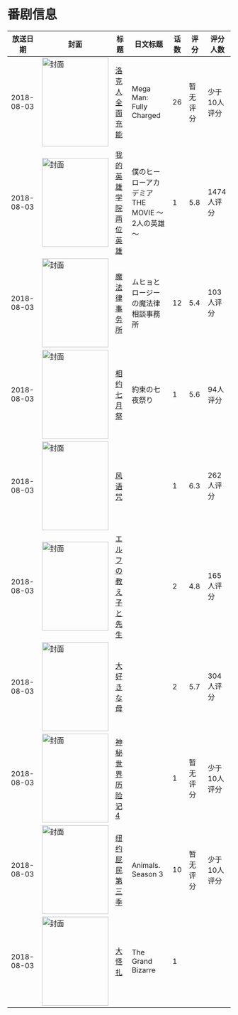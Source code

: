 # 番剧信息

|放送日期|封面|标题|日文标题|话数|评分|评分人数|
|---|---|---|---|---|---|---|
|2018-08-03|<img src="//lain.bgm.tv/pic/cover/c/56/b7/136047_8BzfS.jpg" alt="封面" style="width:150px;height:200px;object-fit:cover;">|[洛克人 全面充能](https://bangumi.tv/subject/136047)|Mega Man: Fully Charged|26|暂无评分|少于10人评分|
|2018-08-03|<img src="//lain.bgm.tv/pic/cover/c/ba/ac/231647_tejJJ.jpg" alt="封面" style="width:150px;height:200px;object-fit:cover;">|[我的英雄学院 两位英雄](https://bangumi.tv/subject/231647)|僕のヒーローアカデミア THE MOVIE ～2人の英雄～|1|5.8|1474人评分|
|2018-08-03|<img src="//lain.bgm.tv/pic/cover/c/5c/b3/240428_41t1I.jpg" alt="封面" style="width:150px;height:200px;object-fit:cover;">|[魔法律事务所](https://bangumi.tv/subject/240428)|ムヒョとロージーの魔法律相談事務所|12|5.4|103人评分|
|2018-08-03|<img src="//lain.bgm.tv/pic/cover/c/f2/19/248990_ufm3A.jpg" alt="封面" style="width:150px;height:200px;object-fit:cover;">|[相约七月祭](https://bangumi.tv/subject/248990)|約束の七夜祭り|1|5.6|94人评分|
|2018-08-03|<img src="//lain.bgm.tv/pic/cover/c/b1/4d/253986_o0Q0G.jpg" alt="封面" style="width:150px;height:200px;object-fit:cover;">|[风语咒](https://bangumi.tv/subject/253986)||1|6.3|262人评分|
|2018-08-03|<img src="/img/no_icon_subject.png" alt="封面" style="width:150px;height:200px;object-fit:cover;">|[エルフの教え子と先生](https://bangumi.tv/subject/256230)||2|4.8|165人评分|
|2018-08-03|<img src="/img/no_icon_subject.png" alt="封面" style="width:150px;height:200px;object-fit:cover;">|[大好きな母](https://bangumi.tv/subject/256233)||2|5.7|304人评分|
|2018-08-03|<img src="//lain.bgm.tv/pic/cover/c/a5/fa/258103_1qqpR.jpg" alt="封面" style="width:150px;height:200px;object-fit:cover;">|[神秘世界历险记4](https://bangumi.tv/subject/258103)||1|暂无评分|少于10人评分|
|2018-08-03|<img src="//lain.bgm.tv/pic/cover/c/26/dc/259605_93178.jpg" alt="封面" style="width:150px;height:200px;object-fit:cover;">|[纽约屁民 第三季](https://bangumi.tv/subject/259605)|Animals. Season 3|10|暂无评分|少于10人评分|
|2018-08-03|<img src="//lain.bgm.tv/pic/cover/c/24/26/486353_058gH.jpg" alt="封面" style="width:150px;height:200px;object-fit:cover;">|[大怪扎](https://bangumi.tv/subject/486353)|The Grand Bizarre|1|||
